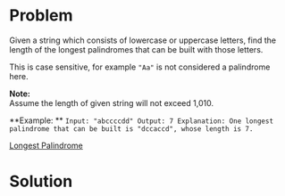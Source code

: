 
# Problem

Given a string which consists of lowercase or uppercase letters, find the
length of the longest palindromes that can be built with those letters.

This is case sensitive, for example `"Aa"` is not considered a palindrome
here.

**Note:**  
Assume the length of given string will not exceed 1,010.

**Example: **
    ```
    Input:
    "abccccdd"
    Output:
    7
    Explanation:
    One longest palindrome that can be built is "dccaccd", whose length is 7.
    ```



[Longest Palindrome](https://leetcode.com/problems/longest-palindrome)

# Solution



